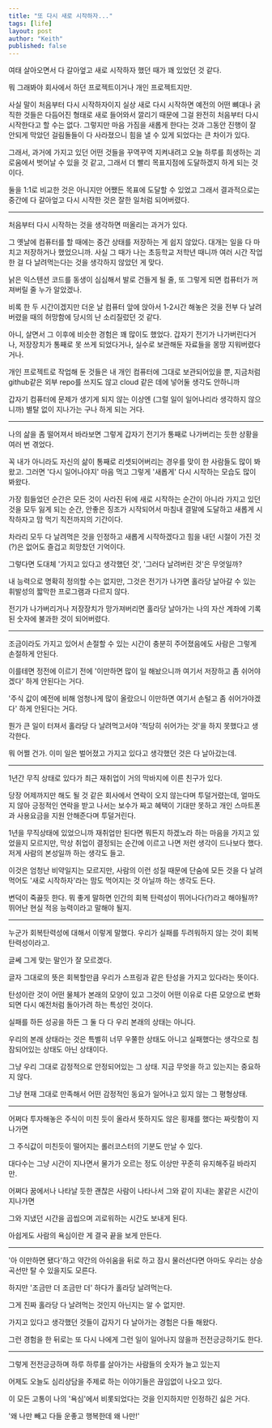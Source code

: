 ```yaml
---
title: "또 다시 새로 시작하자..."
tags: [life]
layout: post
author: "Keith"
published: false
---
```


여태 살아오면서 다 갈아엎고 새로 시작하자 했던 때가 꽤 있었던 것 같다.

뭐 그래봐야 회사에서 하던 프로젝트이거나 개인 프로젝트지만.

사실 말이 처음부터 다시 시작하자이지 실상 새로 다시 시작하면 예전의 어떤 뼈대나 굵직한 것들은 다듬어진 형태로 새로 들어와서 깔리기 때문에
그걸 완전히 처음부터 다시 시작한다고 할 수는 없다. 그렇지만 마음 가짐을 새롭게 한다는 것과 그동안 진행이 잘 안되게 막았던 걸림돌들이
다 사라졌으니 힘을 낼 수 있게 되었다는 큰 차이가 있다.

그래서, 과거에 가지고 있던 어떤 것들을 꾸역꾸역 지켜내려고 오늘 하루를 희생하는 괴로움에서 벗어날 수 있을 것 같고, 그래서 더 빨리 목표지점에 도달하겠지 하게 되는 것이다.

둘을 1:1로 비교한 것은 아니지만 어쨌든 목표에 도달할 수 있었고 그래서 결과적으로는 중간에 다 갈아엎고 다시 시작한 것은 잘한 일처럼 되어버렸다.

----

처음부터 다시 시작하는 것을 생각하면 떠올리는 과거가 있다.

그 옛날에 컴퓨터를 할 때에는 중간 상태를 저장하는 게 쉽지 않았다. 대개는 일을 다 마치고 저장하거나 했었으니까. 사실 그 때가 나는 초등학교 저학년 때니까 여러 시간 작업한 걸 다 날려먹는다는 것을 생각하지 않았던 게 맞다.

낡은 익스텐션 코드를 동생이 심심해서 발로 건들게 될 줄, 또 그렇게 되면 컴퓨터가 꺼져버릴 줄 누가 알았겠나.

비록 한 두 시간이겠지만 더운 날 컴퓨터 앞에 앉아서 1-2시간 해놓은 것을 전부 다 날려버렸을 때의 허망함에 당시의 난 소리질렀던 것 같다.

아니, 살면서 그 이후에 비슷한 경험은 꽤 많이도 했었다. 갑자기 전기가 나가버린다거나, 저장장치가 통째로 못 쓰게 되었다거나, 실수로 보관해둔 자료들을 몽땅 지워버렸다거나.

개인 프로젝트로 작업해 둔 것들은 내 개인 컴퓨터에 그대로 보관되어있을 뿐, 지금처럼 github같은 외부 repo를 쓰지도 않고 cloud 같은 데에 넣어둘 생각도 안하니까 

갑자기 컴퓨터에 문제가 생기게 되지 않는 이상엔 (그럴 일이 일어나리라 생각하지 않으니까) 별탈 없이 지나가는 구나 하게 되는 거다.

----

나의 삶을 좀 떨어져서 바라보면 그렇게 갑자기 전기가 통째로 나가버리는 듯한 상황을 여러 번 겪었다.

꼭 내가 아니라도 자신의 삶이 통째로 리셋되어버리는 경우를 맞이 한 사람들도 많이 봐왔고. 그러면 '다시 일어나야지' 마음 먹고 그렇게 '새롭게' 다시 시작하는 모습도 많이 봐왔다.

가장 힘들었던 순간은 모든 것이 사라진 뒤에 새로 시작하는 순간이 아니라 가지고 있던 것을 모두 잃게 되는 순간, 안좋은 징조가 시작되어서 마침내 결말에 도달하고 새롭게 시작하자고 맘 먹기 직전까지의 기간이다.

차라리 모두 다 날려먹은 것을 인정하고 새롭게 시작하겠다고 힘을 내던 시절이 가진 것(?)은 없어도 즐겁고 희망찼던 기억이다.

그렇다면 도대체 '가지고 있다고 생각했던 것', '그러다 날려버린 것'은 무엇일까?

내 능력으로 명확히 정의할 수는 없지만, 그것은 전기가 나가면 홀라당 날아갈 수 있는 휘발성의 짧막한 프로그램과 다르지 않다.

전기가 나가버리거나 저장장치가 망가져버리면 홀라당 날아가는 나의 자산 계좌에 기록된 숫자에 불과한 것이 되어버렸다.

----

조금이라도 가지고 있어서 손절할 수 있는 시간이 충분히 주어졌음에도 사람은 그렇게 손절하게 안된다. 

이를테면 정전에 이르기 전에 '이만하면 많이 일 해놨으니까 여기서 저장하고 좀 쉬어야겠다' 하게 안된다는 거다. 

'주식 값이 예전에 비해 엄청나게 많이 올랐으니 이만하면 여기서 손털고 좀 쉬어가야겠다' 하게 안된다는 거다.

뭔가 큰 일이 터져서 홀라당 다 날려먹고서야 '적당히 쉬어가는 것'을 하지 못했다고 생각한다. 

뭐 어쩔 건가. 이미 일은 벌어졌고 가지고 있다고 생각했던 것은 다 날아갔는데.

-----

1년간 무직 상태로 있다가 최근 재취업이 거의 막바지에 이른 친구가 있다. 

당장 어제까지만 해도 될 것 같은 회사에서 연락이 오지 않는다며 투덜거렸는데, 얼마도지 않아 긍정적인 연락을 받고 나서는 보수가 짜고 혜택이 기대만 못하고 개인 스마트폰과 사용요금을 지원 안해준다며 투덜거린다. 

1년을 무직상태에 있었으니까 재취업만 된다면 뭐든지 하겠노라 하는 마음을 가지고 있었을지 모르지만, 막상 취업이 결정되는 순간에 이르고 나면 저런 생각이 드나보다 했다. 저게 사람의 본성일까 하는 생각도 들고.

이것은 엄청난 비약일지는 모르지만, 사람의 이런 성질 때문에 단숨에 모든 것을 다 날려먹어도 '새로 시작하자'라는 맘도 먹어지는 것 아닐까 하는 생각도 든다.

변덕이 죽끓듯 한다. 뭐 좋게 말하면 인간의 회복 탄력성이 뛰어나다(?)라고 해야될까? 뛰어난 현실 적응 능력이라고 말해야 될지.

-----

누군가 회복탄력성에 대해서 이렇게 말했다. 우리가 실패를 두려워하지 않는 것이 회복탄력성이라고.

글쎄 그게 맞는 말인가 잘 모르겠다. 

글자 그대로의 뜻은 회복할만큼 우리가 스프링과 같은 탄성을 가지고 있다라는 뜻이다. 

탄성이란 것이 어떤 물체가 본래의 모양이 있고 그것이 어떤 이유로 다른 모양으로 변화되면 다시 예전처럼 돌아가려 하는 특성인 것이다.

실패를 하든 성공을 하든 그 둘 다 다 우리 본래의 상태는 아니다. 

우리의 본래 상태라는 것은 특별히 너무 우쭐한 상태도 아니고 실패했다는 생각으로 침잠되어있는 상태도 아닌 상태이다.

그냥 우리 그대로 감정적으로 안정되어있는 그 상태. 지금 무엇을 하고 있는지는 중요하지 않다.

그냥 현재 그대로 만족해서 어떤 감정적인 동요가 일어나고 있지 않는 그 평형상태.

-----

어쩌다 투자해놓은 주식이 미친 듯이 올라서 뜻하지도 않은 횡재를 했다는 짜릿함이 지나가면 

그 주식값이 미친듯이 떨어지는 롤러코스터의 기분도 만날 수 있다. 

대다수는 그냥 시간이 지나면서 물가가 오르는 정도 이상만 꾸준히 유지해주길 바라지만. 

어쩌다 꿈에서나 나타날 듯한 괜찮은 사람이 나타나서 그와 같이 지내는 꿀같은 시간이 지나가면

그와 지냈던 시간을 곱씹으며 괴로워하는 시간도 보내게 된다.

아쉽게도 사람의 욕심이란 게 결국 끝을 보게 만든다. 

----

'아 이만하면 됐다'하고 약간의 아쉬움을 뒤로 하고 잠시 물러선다면 아마도 우리는 상승곡선만 탈 수 있을지도 모른다.

하지만 '조금만 더 조금만 더' 하다가 홀라당 날려먹는다. 

그게 진짜 홀라당 다 날려먹는 것인지 아닌지는 알 수 없지만. 

가지고 있다고 생각했던 것들이 갑자기 다 날아가는 경험은 다들 해왔다.

그런 경험을 한 뒤로는 또 다시 나에게 그런 일이 일어나지 않을까 전전긍긍하기도 한다.

-----

그렇게 전전긍긍하며 하루 하루를 살아가는 사람들의 숫자가 늘고 있는지 

어제도 오늘도 심리상담을 주제로 하는 이야기들은 끊임없이 나오고 있다. 

이 모든 고통이 나의 '욕심'에서 비롯되었다는 것을 인지하지만 인정하긴 싫은 거다.

'왜 나만 빼고 다들 운좋고 행복한데 왜 나만!'